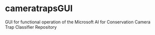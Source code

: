 # cameratrapsGUI
GUI for functional operation of the Microsoft AI for Conservation Camera Trap Classifier Repository

